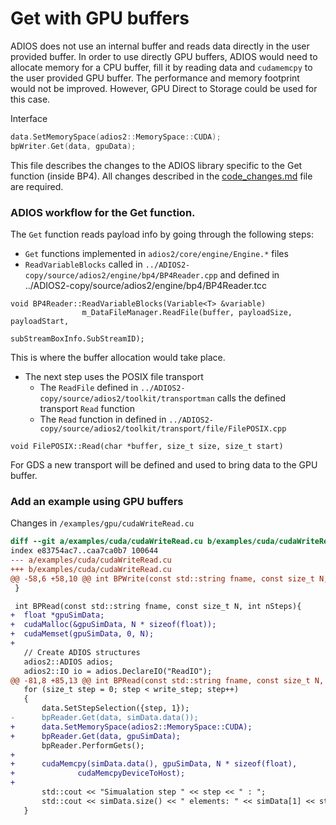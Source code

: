 # Get with GPU buffers

ADIOS does not use an internal buffer and reads data directly in the user provided buffer. In order to use directly GPU buffers, ADIOS would need to allocate memory for a CPU buffer, fill it by reading data and `cudamemcpy` to the user provided GPU buffer. The performance and memory footprint would not be improved. However, GPU Direct to Storage could be used for this case.

Interface
```c++
data.SetMemorySpace(adios2::MemorySpace::CUDA);
bpWriter.Get(data, gpuData);
```

This file describes the changes to the ADIOS library specific to the Get function (inside BP4). All changes described in the [code_changes.md](https://github.com/anagainaru/ADIOS2-addons/blob/main/GPUAware/ADIOS.cuda/code_changes.md) file are required.

### ADIOS workflow for the Get function.

The `Get` function reads payload info by going through the following steps:
- `Get` functions implemented in `adios2/core/engine/Engine.*` files
- `ReadVariableBlocks` called in `../ADIOS2-copy/source/adios2/engine/bp4/BP4Reader.cpp` and defined in ../ADIOS2-copy/source/adios2/engine/bp4/BP4Reader.tcc

```
void BP4Reader::ReadVariableBlocks(Variable<T> &variable)
                m_DataFileManager.ReadFile(buffer, payloadSize, payloadStart,
                                           subStreamBoxInfo.SubStreamID);
```
This is where the buffer allocation would take place.

- The next step uses the POSIX file transport
   - The `ReadFile` defined in `../ADIOS2-copy/source/adios2/toolkit/transportman` calls the defined transport `Read` function
   - The `Read` function in defined in `../ADIOS2-copy/source/adios2/toolkit/transport/file/FilePOSIX.cpp`
```
void FilePOSIX::Read(char *buffer, size_t size, size_t start)
```
For GDS a new transport will be defined and used to bring data to the GPU buffer.

### Add an example using GPU buffers

Changes in `/examples/gpu/cudaWriteRead.cu`

```diff
diff --git a/examples/cuda/cudaWriteRead.cu b/examples/cuda/cudaWriteRead.cu
index e83754ac7..caa7ca0b7 100644
--- a/examples/cuda/cudaWriteRead.cu
+++ b/examples/cuda/cudaWriteRead.cu
@@ -58,6 +58,10 @@ int BPWrite(const std::string fname, const size_t N, int nSteps){
 }

 int BPRead(const std::string fname, const size_t N, int nSteps){
+  float *gpuSimData;
+  cudaMalloc(&gpuSimData, N * sizeof(float));
+  cudaMemset(gpuSimData, 0, N);
+
   // Create ADIOS structures
   adios2::ADIOS adios;
   adios2::IO io = adios.DeclareIO("ReadIO");
@@ -81,8 +85,13 @@ int BPRead(const std::string fname, const size_t N, int nSteps){
   for (size_t step = 0; step < write_step; step++)
   {
       data.SetStepSelection({step, 1});
-      bpReader.Get(data, simData.data());
+      data.SetMemorySpace(adios2::MemorySpace::CUDA);
+      bpReader.Get(data, gpuSimData);
       bpReader.PerformGets();
+
+      cudaMemcpy(simData.data(), gpuSimData, N * sizeof(float),
+              cudaMemcpyDeviceToHost);
+
       std::cout << "Simualation step " << step << " : ";
       std::cout << simData.size() << " elements: " << simData[1] << std::endl;
   }
```
